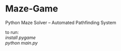 # Maze-Game
Python Maze Solver – Automated Pathfinding System

to run:<br>
<i> install pygame </i><br>
<i> python main.py </i>
